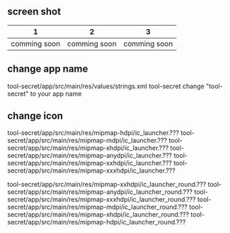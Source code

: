 ## screen shot
|1|2|3|
|---|---|---|
|comming soon|comming soon|comming soon|

## change app name
tool-secret/app/src/main/res/values/strings.xml
<string name="app_name">tool-secret</string>
change "tool-secret" to your app name

## change icon
tool-secret/app/src/main/res/mipmap-hdpi/ic_launcher.???
tool-secret/app/src/main/res/mipmap-mdpi/ic_launcher.???
tool-secret/app/src/main/res/mipmap-xhdpi/ic_launcher.???
tool-secret/app/src/main/res/mipmap-anydpi/ic_launcher.???
tool-secret/app/src/main/res/mipmap-xxhdpi/ic_launcher.???
tool-secret/app/src/main/res/mipmap-xxxhdpi/ic_launcher.???

tool-secret/app/src/main/res/mipmap-xxhdpi/ic_launcher_round.???
tool-secret/app/src/main/res/mipmap-anydpi/ic_launcher_round.???
tool-secret/app/src/main/res/mipmap-xxxhdpi/ic_launcher_round.???
tool-secret/app/src/main/res/mipmap-mdpi/ic_launcher_round.???
tool-secret/app/src/main/res/mipmap-xhdpi/ic_launcher_round.???
tool-secret/app/src/main/res/mipmap-hdpi/ic_launcher_round.???
